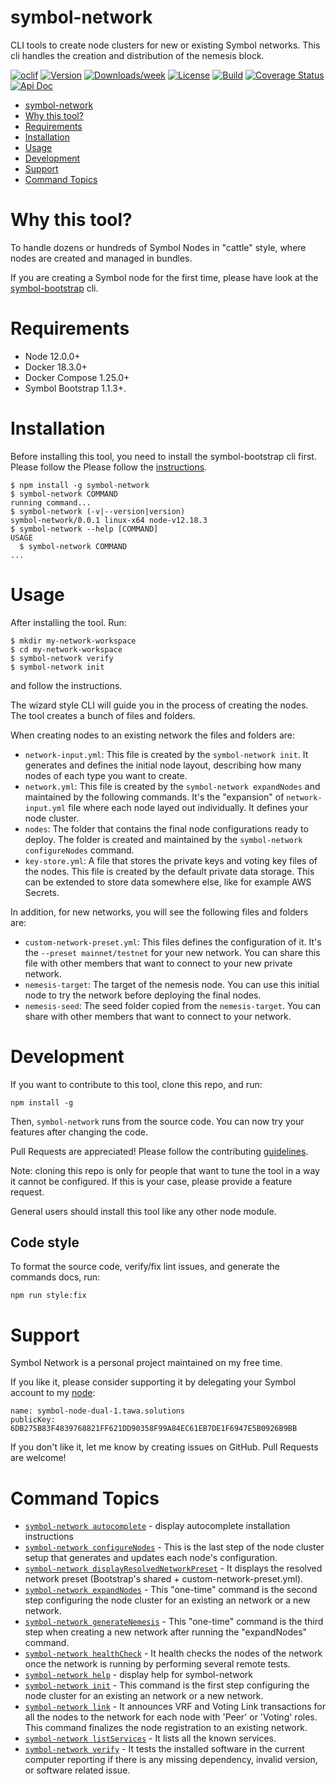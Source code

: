 # symbol-network

CLI tools to create node clusters for new or existing Symbol networks. This cli handles the creation and distribution of the nemesis block.

[![oclif](https://img.shields.io/badge/cli-oclif-brightgreen.svg)](https://oclif.io)
[![Version](https://img.shields.io/npm/v/symbol-network.svg)](https://npmjs.org/package/symbol-network)
[![Downloads/week](https://img.shields.io/npm/dw/symbol-network.svg)](https://npmjs.org/package/symbol-network)
[![License](https://img.shields.io/badge/License-Apache%202.0-blue.svg)](https://opensource.org/licenses/Apache-2.0)
[![Build](https://github.com/fboucquez/symbol-network/actions/workflows/build.yml/badge.svg)](https://github.com/fboucquez/symbol-network/actions/workflows/build.yml)
[![Coverage Status](https://coveralls.io/repos/github/fboucquez/symbol-network/badge.svg?branch=dev)](https://coveralls.io/github/fboucquez/symbol-network?branch=dev)
[![Api Doc](https://img.shields.io/badge/api-doc-blue.svg)](https://fboucquez.github.io/symbol-network/)

<!-- toc -->
* [symbol-network](#symbol-network)
* [Why this tool?](#why-this-tool)
* [Requirements](#requirements)
* [Installation](#installation)
* [Usage](#usage)
* [Development](#development)
* [Support](#support)
* [Command Topics](#command-topics)
<!-- tocstop -->

# Why this tool?

To handle dozens or hundreds of Symbol Nodes in "cattle" style, where nodes are created and managed in bundles.

If you are creating a Symbol node for the first time, please have look at the [symbol-bootstrap](https://github.com/fboucquez/symbol-bootstrap) cli.

# Requirements

-   Node 12.0.0+
-   Docker 18.3.0+
-   Docker Compose 1.25.0+
-   Symbol Bootstrap 1.1.3+.

# Installation

Before installing this tool, you need to install the symbol-bootstrap cli first.
Please follow the Please follow the [instructions](https://github.com/fboucquez/symbol-bootstrap#installation).

<!-- usage -->
```sh-session
$ npm install -g symbol-network
$ symbol-network COMMAND
running command...
$ symbol-network (-v|--version|version)
symbol-network/0.0.1 linux-x64 node-v12.18.3
$ symbol-network --help [COMMAND]
USAGE
  $ symbol-network COMMAND
...
```
<!-- usagestop -->

# Usage

After installing the tool. Run:

```sh-session
$ mkdir my-network-workspace
$ cd my-network-workspace
$ symbol-network verify
$ symbol-network init

```

and follow the instructions.

The wizard style CLI will guide you in the process of creating the nodes. The tool creates a bunch of files and folders.

When creating nodes to an existing network the files and folders are:

-   `network-input.yml`: This file is created by the `symbol-network init`. It generates and defines the initial node layout, describing how many nodes of each type you want to create.
-   `network.yml`: This file is created by the `symbol-network expandNodes` and maintained by the following commands. It's the "expansion" of `network-input.yml` file where each node layed out individually. It defines your node cluster.
-   `nodes`: The folder that contains the final node configurations ready to deploy. The folder is created and maintained by the `symbol-network configureNodes` command.
-   `key-store.yml`: A file that stores the private keys and voting key files of the nodes. This file is created by the default private data storage. This can be extended to store data somewhere else, like for example AWS Secrets.

In addition, for new networks, you will see the following files and folders are:

-   `custom-network-preset.yml`: This files defines the configuration of it. It's the `--preset mainnet/testnet` for your new network. You can share this file with other members that want to connect to your new private network.
-   `nemesis-target`: The target of the nemesis node. You can use this initial node to try the network before deploying the final nodes.
-   `nemesis-seed`: The seed folder copied from the `nemesis-target`. You can share with other members that want to connect to your network.

# Development

If you want to contribute to this tool, clone this repo, and run:

```shell
npm install -g
```

Then, `symbol-network` runs from the source code. You can now try your features after changing the code.

Pull Requests are appreciated! Please follow the contributing [guidelines](CONTRIBUTING.md).

Note: cloning this repo is only for people that want to tune the tool in a way it cannot be configured. If this is your case, please provide a feature request.

General users should install this tool like any other node module.

## Code style

To format the source code, verify/fix lint issues, and generate the commands docs, run:

```shell
npm run style:fix
```

# Support

Symbol Network is a personal project maintained on my free time.

If you like it, please consider supporting it by delegating your Symbol account to my [node](http://symbol-node-dual-1.tawa.solutions:3000/node/info):

```
name: symbol-node-dual-1.tawa.solutions
publicKey: 6DB275B83F4839768821FF621DD90358F99A84EC61EB7DE1F6947E5B0926B9BB
```

If you don't like it, let me know by creating issues on GitHub. Pull Requests are welcome!

<!-- commands -->
# Command Topics

* [`symbol-network autocomplete`](docs/autocomplete.md) - display autocomplete installation instructions
* [`symbol-network configureNodes`](docs/configureNodes.md) - This is the last step of the node cluster setup that generates and updates each node's configuration.
* [`symbol-network displayResolvedNetworkPreset`](docs/displayResolvedNetworkPreset.md) - It displays the resolved network preset (Bootstrap's shared + custom-network-preset.yml).
* [`symbol-network expandNodes`](docs/expandNodes.md) - This "one-time" command is the second step configuring the node cluster for an existing an network or a new network.
* [`symbol-network generateNemesis`](docs/generateNemesis.md) - This "one-time" command is the third step when creating a new network after running the "expandNodes" command.
* [`symbol-network healthCheck`](docs/healthCheck.md) - It health checks the nodes of the network once the network is running by performing several remote tests.
* [`symbol-network help`](docs/help.md) - display help for symbol-network
* [`symbol-network init`](docs/init.md) - This command is the first step configuring the node cluster for an existing an network or a new network.
* [`symbol-network link`](docs/link.md) - It announces VRF and Voting Link transactions for all the nodes to the network for each node with 'Peer' or 'Voting' roles. This command finalizes the node registration to an existing network.
* [`symbol-network listServices`](docs/listServices.md) - It lists all the known services.
* [`symbol-network verify`](docs/verify.md) - It tests the installed software in the current computer reporting if there is any missing dependency, invalid version, or software related issue.

<!-- commandsstop -->
